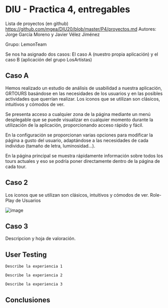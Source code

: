 # DIU - Practica 4, entregables

Lista de proyectos (en github) https://github.com/mgea/DIU20/blob/master/P4/proyectos.md
Autores: Jorge García Moreno y Javier Vélez Jiménez

Grupo: LemonTeam

Se nos ha asignado dos casos: El caso A (nuestro propia aplicación) y el caso B (aplicación del grupo LosArtistas)

## Caso A
Hemos realizado un estudio de análisis de usabilidad a nuestra aplicación, GRTOURS basándose en las necesidades de los usuarios y en las posibles actividades que querrían realizar. Los iconos que se utilizan son clásicos, intuitivos y cómodos de ver. 

Se presenta acceso a cualquier zona de la página mediante un menú desplegable que se puede visualizar en cualquier momento durante la utilización de la aplicación, proporcionando acceso rápido y fácil. 

En la configuración se proporcionan varias opciones para modificar la página a gusto del usuario, adaptándose a las necesidades de cada individuo (tamaño de letra, luminosidad...). 

En la página principal se muestra rápidamente información sobre todos los tours actuales y eso se podría poner directamente dentro de la página de cada tour.


## Caso 2
Los iconos que se utilizan son clásicos, intuitivos y cómodos de ver.
Role-Play de Usuarios

![image](https://user-images.githubusercontent.com/79601105/119360243-b316a500-bcaa-11eb-8384-868e3f05d439.png)


## Caso 3

Descripcion y hoja de valoración.   

## User Testing

	Describe la experiencia 1

	Describe la experiencia 2

	Describe la experiencia 3


## Conclusiones
